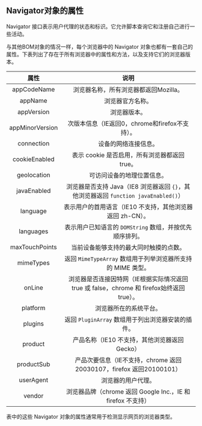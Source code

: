 ## Navigator对象的属性

Navigator 接口表示用户代理的状态和标识。它允许脚本查询它和注册自己进行一些活动。

与其他BOM对象的情况一样，每个浏览器中的 Navigator 对象也都有一套自己的属性。下表列出了存在于所有浏览器中的属性和方法，以及支持它们的浏览器版本。

属性              |      说明
:----------------:|:--------------------------------------------:
appCodeName       | 浏览器名称，所有浏览器都返回Mozilla。
appName        |      浏览器官方名称。
appVersion        |      浏览器版本。
appMinorVersion   |      次版本信息（IE返回0，chrome和firefox不支持）。
connection	| 	设备的网络连接信息。
cookieEnabled     |      表示 cookie 是否启用，所有浏览器都返回 true。
geolocation		|		可访问设备的地理位置信息。
javaEnabled       |      浏览器是否支持 Java（IE8 浏览器返回 `{}`，其他浏览器返回 `function javaEnabled()`）
language          |      表示用户的首用语言（IE10 不支持，其他浏览器返回 zh-CN）。
languages	|	表示用户已知语言的 `DOMString` 数组，并按优先顺序排列。
maxTouchPoints | 当前设备能够支持的最大同时触摸的点数。
mimeTypes         |      返回 `MimeTypeArray` 数组用于列举浏览器所支持的 MIME 类型。
onLine            |      浏览器是否连接因特网（IE根据实际情况返回 true 或 false，chrome 和 firefox始终返回 true）。
platform          |      浏览器所在的系统平台。
plugins           |      返回 `PluginArray` 数组用于列出浏览器安装的插件。
product           |      产品名称（IE10 不支持，其他浏览器返回 Gecko）
productSub        |      产品次要信息（IE不支持，chrome 返回20030107，firefox 返回20100101）
userAgent         |      浏览器的用户代理。
vendor            |      浏览器品牌（chrome 返回 Google Inc.，IE 和 firefox 不支持）

表中的这些 Navigator 对象的属性通常用于检测显示网页的浏览器类型。








